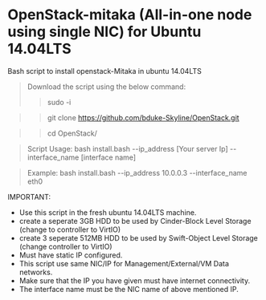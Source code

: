 # OpenStack-mitaka (All-in-one node using single NIC) for Ubuntu 14.04LTS
Bash script to install openstack-Mitaka in ubuntu 14.04LTS

>Download the script using the below command:
>>sudo -i

>>git clone https://github.com/bduke-Skyline/OpenStack.git

>>cd OpenStack/

>Script Usage: bash install.bash --ip_address [Your server Ip] --interface_name [interface name]

>Example: bash install.bash --ip_address 10.0.0.3 --interface_name eth0

IMPORTANT:
  - Use this script in the fresh ubuntu 14.04LTS machine.
  - create a seperate 3GB HDD to be used by Cinder-Block Level Storage (change to controller to VirtIO)
  - create 3 seperate 512MB HDD to be used by Swift-Object Level Storage (change controller to VirtIO)
  - Must have static IP configured.
  - This script use same NIC/IP for Management/External/VM Data networks.
  - Make sure that the IP you have given must have internet connectivity.
  - The interface name must be the NIC name of above mentioned IP.


